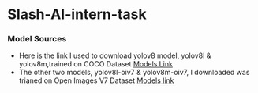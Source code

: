 # Slash-AI-intern-task

### Model Sources 
- Here is the link I used to download yolov8 model, yolov8l & yolov8m,trained on COCO Dataset [Models Link](https://github.com/ultralytics/ultralytics/blob/main/docs/en/tasks/detect.md)
- The other two models, yolov8l-oiv7 & yolov8m-oiv7, I downloaded was trianed on Open Images V7 Dataset [Models link](https://docs.ultralytics.com/datasets/detect/open-images-v7/)
